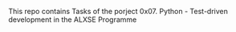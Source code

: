This repo contains Tasks of the porject 0x07. Python - Test-driven development in the ALXSE Programme
